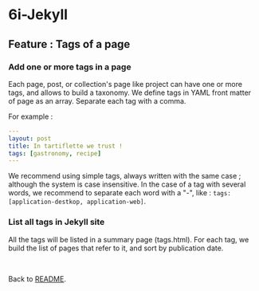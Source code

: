 6i-Jekyll
=========

## Feature : Tags of a page

### Add one or more tags in a page
Each page, post, or collection's page like project can have one or more tags, and allows to build a taxonomy. We define tags in YAML front matter of page as an array. Separate each tag with a comma. 

For example :

```yaml
---
layout: post
title: In tartiflette we trust !
tags: [gastronomy, recipe]
---
```

We recommend using simple tags, always written with the same case ; although the system is case insensitive. In the case of a tag with several words, we recommend to separate each word with a "-", like : `tags: [application-destkop, application-web]`.

### List all tags in Jekyll site

All the tags will be listed in a summary page (tags.html). For each tag, we build the list of pages that refer to it, and sort by publication date.

<br>

Back to [README](../README.md).